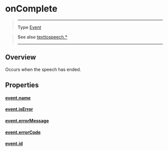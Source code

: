 # onComplete

> --------------------- ------------------------------------------------------------------------------------------
> __Type__              [Event](https://docs.coronalabs.com/api/type/Event.html)

> __See also__          [texttospeech.*](/plugin/texttospeech/index.md)
> --------------------- ------------------------------------------------------------------------------------------

## Overview

Occurs when the speech has ended.

## Properties

#### [event.name](/plugin/texttospeech/event/onComplete/name.md)

#### [event.isError](/plugin/texttospeech/event/onComplete/isError.md)

#### [event.errorMessage](/plugin/texttospeech/event/onComplete/errorMessage.md)

#### [event.errorCode](/plugin/texttospeech/event/onComplete/errorCode.md)

#### [event.id](/plugin/texttospeech/event/onComplete/id.md)